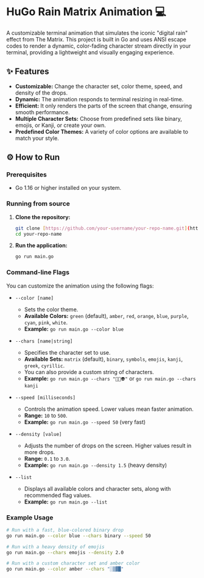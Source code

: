 # HuGo Rain Matrix Animation 💻

A customizable terminal animation that simulates the iconic "digital rain" effect from The Matrix. This project is built in Go and uses ANSI escape codes to render a dynamic, color-fading character stream directly in your terminal, providing a lightweight and visually engaging experience.

## ✨ Features

- **Customizable:** Change the character set, color theme, speed, and density of the drops.
- **Dynamic:** The animation responds to terminal resizing in real-time.
- **Efficient:** It only renders the parts of the screen that change, ensuring smooth performance.
- **Multiple Character Sets:** Choose from predefined sets like binary, emojis, or Kanji, or create your own.
- **Predefined Color Themes:** A variety of color options are available to match your style.

## ⚙️ How to Run

### Prerequisites

- Go 1.16 or higher installed on your system.

### Running from source

1.  **Clone the repository:**
    ```bash
    git clone [https://github.com/your-username/your-repo-name.git](https://github.com/your-username/your-repo-name.git)
    cd your-repo-name
    ```

2.  **Run the application:**
    ```bash
    go run main.go
    ```

### Command-line Flags

You can customize the animation using the following flags:

-   `--color [name]`
    -   Sets the color theme.
    -   **Available Colors:** `green` (default), `amber`, `red`, `orange`, `blue`, `purple`, `cyan`, `pink`, `white`.
    -   **Example:** `go run main.go --color blue`

-   `--chars [name|string]`
    -   Specifies the character set to use.
    -   **Available Sets:** `matrix` (default), `binary`, `symbols`, `emojis`, `kanji`, `greek`, `cyrillic`.
    -   You can also provide a custom string of characters.
    -   **Example:** `go run main.go --chars "👾🤖👽"` or `go run main.go --chars kanji`

-   `--speed [milliseconds]`
    -   Controls the animation speed. Lower values mean faster animation.
    -   **Range:** `10` to `500`.
    -   **Example:** `go run main.go --speed 50` (very fast)

-   `--density [value]`
    -   Adjusts the number of drops on the screen. Higher values result in more drops.
    -   **Range:** `0.1` to `3.0`.
    -   **Example:** `go run main.go --density 1.5` (heavy density)

-   `--list`
    -   Displays all available colors and character sets, along with recommended flag values.
    -   **Example:** `go run main.go --list`

### Example Usage

```bash
# Run with a fast, blue-colored binary drop
go run main.go --color blue --chars binary --speed 50

# Run with a heavy density of emojis
go run main.go --chars emojis --density 2.0

# Run with a custom character set and amber color
go run main.go --color amber --chars "░▒▓█"
